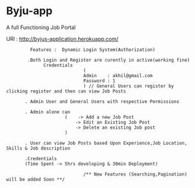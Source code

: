 # Byju-app

A full Functioning Job Portal

URl      :  http://byjus-application.herokuapp.com/
  
                
             Features :  Dynamic Login System(Authorization)
    
            .Both Login and Register are curently in active(working fine)
                  Credentials
                                 (
                                 Admin    : akhil@gmail.com
                                 Password : 1
                                 ) // General Users can register by clicking register and then can view Job Posts
                                 
           . Admin User and General Users with respective Permissions
           
           . Admin alone can 
                          (    -> Add a new Job Post
                              -> Edit an Existing Job Post
                              -> Delete an existing Job post  
                          )
                          
           . User can view Job Posts based Upon Experience,Job Location, Skills & Job description

           .Credentials
           (Time Spent -> 5hrs developing & 30min Deployment)
           
                                 /** New Features (Searching,Pagination) will be added Soon **/
 
